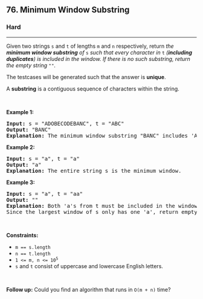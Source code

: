 <h2>76. Minimum Window Substring</h2><h3>Hard</h3><hr><div><p>Given two strings <code>s</code> and <code>t</code> of lengths <code>m</code> and <code>n</code> respectively, return <em>the <strong>minimum window substring</strong> of </em><code>s</code><em> such that every character in </em><code>t</code><em> (<strong>including duplicates</strong>) is included in the window. If there is no such substring</em><em>, return the empty string </em><code>""</code><em>.</em></p>

<p>The testcases will be generated such that the answer is <strong>unique</strong>.</p>

<p>A <strong>substring</strong> is a contiguous sequence of characters within the string.</p>

<p>&nbsp;</p>
<p><strong>Example 1:</strong></p>

<div class="top-box hide"><div class="alert-info"></div></div><pre data-original-code="Input: s = &quot;ADOBECODEBANC&quot;, t = &quot;ABC&quot;
Output: &quot;BANC&quot;
Explanation: The minimum window substring &quot;BANC&quot; includes 'A', 'B', and 'C' from string t.
" data-snippet-id="ext.3d019166313aa36ef2e5eded64a1e199" data-snippet-saved="false" data-codota-status="done"><strong>Input:</strong> s = "ADOBECODEBANC", t = "ABC"
<strong>Output:</strong> "BANC"
<strong>Explanation:</strong> The minimum window substring "BANC" includes 'A', 'B', and 'C' from string t.
</pre>

<p><strong>Example 2:</strong></p>

<div class="top-box hide"><div class="alert-info"></div></div><pre data-original-code="Input: s = &quot;a&quot;, t = &quot;a&quot;
Output: &quot;a&quot;
Explanation: The entire string s is the minimum window.
" data-snippet-id="ext.0fbff124d99b9b85657b0d96d6cd1329" data-snippet-saved="false" data-codota-status="done"><strong>Input:</strong> s = "a", t = "a"
<strong>Output:</strong> "a"
<strong>Explanation:</strong> The entire string s is the minimum window.
</pre>

<p><strong>Example 3:</strong></p>

<div class="top-box hide"><div class="alert-info"></div></div><pre data-original-code="Input: s = &quot;a&quot;, t = &quot;aa&quot;
Output: &quot;&quot;
Explanation: Both 'a's from t must be included in the window.
Since the largest window of s only has one 'a', return empty string.
" data-snippet-id="ext.b36e8c1540889ffbf50242bcf504d89a" data-snippet-saved="false" data-codota-status="done"><strong>Input:</strong> s = "a", t = "aa"
<strong>Output:</strong> ""
<strong>Explanation:</strong> Both 'a's from t must be included in the window.
Since the largest window of s only has one 'a', return empty string.
</pre>

<p>&nbsp;</p>
<p><strong>Constraints:</strong></p>

<ul>
	<li><code>m == s.length</code></li>
	<li><code>n == t.length</code></li>
	<li><code>1 &lt;= m, n&nbsp;&lt;= 10<sup>5</sup></code></li>
	<li><code>s</code> and <code>t</code> consist of uppercase and lowercase English letters.</li>
</ul>

<p>&nbsp;</p>
<strong>Follow up:</strong> Could you find an algorithm that runs in <code>O(m + n)</code> time?</div>